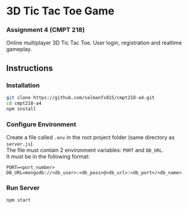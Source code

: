 # 3D Tic Tac Toe Game
### Assignment 4 (CMPT 218)

Online multiplayer 3D Tic Tac Toe. User login, registration and realtime gameplay.


## Instructions

### Installation
```bash
git clone https://github.com/salmanfs815/cmpt218-a4.git
cd cmpt218-a4
npm install
```

### Configure Environment
Create a file called `.env` in the root project folder (same directory as `server.js`).  
The file must contain 2 environment variables: `PORT` and `DB_URL`.  
It must be in the following format:  
```
PORT=<port_number>
DB_URL=mongodb://<db_user>:<db_pass>@<db_url>:<db_port>/<db_name>
```

### Run Server
```bash
npm start
```
